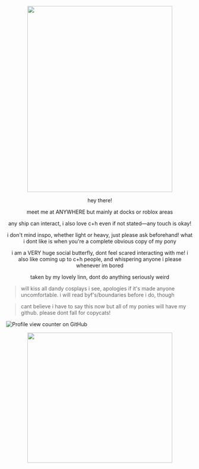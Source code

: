<p align="center">
  <img width="390" height="500" src="https://github.com/user-attachments/assets/d6c407fd-2199-4d2a-be62-4b16789a034d"
">
</p>

<p align="center"> hey there!

<p align="center"> meet me at ANYWHERE but mainly at docks or roblox areas

<p align="center "> any ship can interact, i also love c+h even if not stated—any touch is okay! 

<p align="center"> i don't mind inspo, whether light or heavy, just please ask beforehand! what i dont like is when you're a complete obvious copy of my pony

<p align="center"> i am a VERY huge social butterfly, dont feel scared interacting with me! i also like coming up to c+h people, and whispering anyone i please whenever im bored

<p align="center"> taken by my lovely linn, dont do anything seriously weird

>will kiss all dandy cosplays i see, apologies if it's made anyone uncomfortable. i will read byf's/boundaries before i do, though

>cant believe i have to say this now but all of my ponies will have my github. please dont fall for copycats!

![Profile view counter on GitHub](https://komarev.com/ghpvc/?username=spring-fever)

<p align="center">
  <img width="390" height="350" src="https://cdn.discordapp.com/attachments/1357628531089084496/1401919971969335316/Untitled_Artwork.png?ex=68920737&is=6890b5b7&hm=fde4e6fc301477a0a8f690ec30c59753a4e23e6004a40b35ea4f791a1409aa59&&">
</p>
